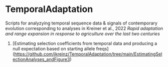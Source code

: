# TemporalAdaptation

Scripts for analyzying temporal sequence data & signals of contemporary evolution corresponding to analyses in Kreiner et al., 2022 _Rapid adaptation and range expansion in response to agriculture over the last two centuries_

1) [Estimating selection coefficients from temporal data and producing a null expectation based on starting allele freqs] (https://github.com/jkreinz/TemporalAdaptation/tree/main/EstimatingSelectionAnalyses_andFigure3)
